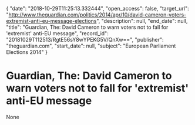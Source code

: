 {
  "date": "2018-10-29T11:25:13.332444", 
  "open_access": false, 
  "target_url": "http://www.theguardian.com/politics/2014/apr/10/david-cameron-voters-extremist-anti-eu-message-elections", 
  "description": null, 
  "end_date": null, 
  "title": "Guardian, The: David Cameron to warn voters not to fall for 'extremist' anti-EU message", 
  "record_id": "20181029T112513/RgtE56sY8wYPEKG5V/QnXw==", 
  "publisher": "theguardian.com", 
  "start_date": null, 
  "subject": "European Parliament Elections 2014"
}

# Guardian, The: David Cameron to warn voters not to fall for 'extremist' anti-EU message

None